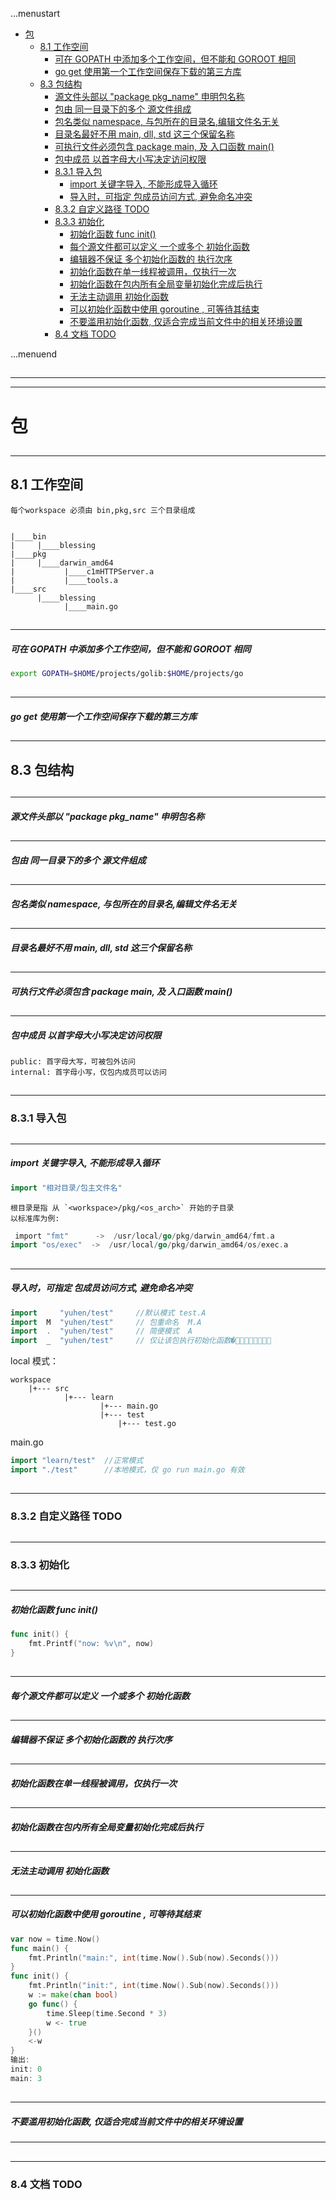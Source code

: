 ...menustart

 - [包](#5442dfce9bae4548d3851889266c5381)
     - [8.1 工作空间](#de9cc15b3a9e2ba75fda079cc5b28e1f)
         - [可在 GOPATH 中添加多个工作空间，但不能和 GOROOT 相同](#b3e0604118859c109dd897ac7ae854f8)
         - [go get 使用第一个工作空间保存下载的第三方库](#913047a1d520b9ffb6ca7aec854b966c)
     - [8.3 包结构](#0dbeeae9f285bcc430fd68fe456e41b3)
         - [源文件头部以  "package pkg_name" 申明包名称](#0c04edb05053e4d7e495c33b906f4485)
         - [包由 同一目录下的多个 源文件组成](#6938f144bcee557efd011309c199e35e)
         - [包名类似 namespace, 与包所在的目录名,编辑文件名无关](#e17b159af5c5ad59d85168752c6428f1)
         - [目录名最好不用 main, dll, std 这三个保留名称](#e7c8ec2bebe87fc347307b7aed9b0469)
         - [可执行文件必须包含 package main, 及 入口函数 main()](#aa701bd12fb529e83f40eb243c75e782)
         - [包中成员 以首字母大小写决定访问权限](#f02028bd734d65715515416056124dc4)
         - [8.3.1 导入包](#f62e6d06725318423ee08bd8a4ed2e7d)
             - [import 关键字导入, 不能形成导入循环](#7dba5b53facd739c0eab95743310162a)
             - [导入时，可指定 包成员访问方式, 避免命名冲突](#a6b9ea4812ebe5edb3aeaccc19dbc584)
         - [8.3.2 自定义路径 TODO](#bc316ed1f50721e986d3778dbb98900c)
         - [8.3.3 初始化](#bd32478b325dcb90a9aa82078eb68e07)
             - [初始化函数 func init()](#1c67af6fda4f5fc80c00a7020a74914e)
             - [每个源文件都可以定义 一个或多个 初始化函数](#e0e5e502f607443792fa83dc2e4707db)
             - [编辑器不保证 多个初始化函数的 执行次序](#cd1c90ededc5d3a9ca7a76705db7a874)
             - [初始化函数在单一线程被调用，仅执行一次](#d0e07d685ddabb136c2e116a2d88a07c)
             - [初始化函数在包内所有全局变量初始化完成后执行](#8009dbeb820d7018e73bcf1ff0c7afd1)
             - [无法主动调用 初始化函数](#4d5af1b2778d1d186a0bf2663bfe7186)
             - [可以初始化函数中使用 goroutine , 可等待其结束](#e6bb68503f344f18a7066f6431a5b7a7)
             - [不要滥用初始化函数, 仅适合完成当前文件中的相关环境设置](#688c0716b76107dd51aa2613615246b9)
         - [8.4 文档 TODO](#b99256f3c5776118ab291be9233de98d)

...menuend


<h2 id="5442dfce9bae4548d3851889266c5381"></h2>

-----
-----

# 包




<h2 id="de9cc15b3a9e2ba75fda079cc5b28e1f"></h2>

-----

## 8.1 工作空间

    每个workspace 必须由 bin,pkg,src 三个目录组成


    |____bin
    |     |____blessing
    |____pkg
    |     |____darwin_amd64
    |           |____c1mHTTPServer.a
    |           |____tools.a
    |____src
          |____blessing
                |____main.go


<h2 id="b3e0604118859c109dd897ac7ae854f8"></h2>

-----

##### 可在 GOPATH 中添加多个工作空间，但不能和 GOROOT 相同

```bash
export GOPATH=$HOME/projects/golib:$HOME/projects/go
```

<h2 id="913047a1d520b9ffb6ca7aec854b966c"></h2>

-----

##### go get 使用第一个工作空间保存下载的第三方库


<h2 id="0dbeeae9f285bcc430fd68fe456e41b3"></h2>

-----

## 8.3 包结构

<h2 id="0c04edb05053e4d7e495c33b906f4485"></h2>

-----

##### 源文件头部以  "package pkg_name" 申明包名称
<h2 id="6938f144bcee557efd011309c199e35e"></h2>

-----

##### 包由 同一目录下的多个 源文件组成
<h2 id="e17b159af5c5ad59d85168752c6428f1"></h2>

-----

##### 包名类似 namespace, 与包所在的目录名,编辑文件名无关
<h2 id="e7c8ec2bebe87fc347307b7aed9b0469"></h2>

-----

##### 目录名最好不用 main, dll, std 这三个保留名称
<h2 id="aa701bd12fb529e83f40eb243c75e782"></h2>

-----

##### 可执行文件必须包含 package main, 及 入口函数 main()
<h2 id="f02028bd734d65715515416056124dc4"></h2>

-----

##### 包中成员 以首字母大小写决定访问权限

    public: 首字母大写，可被包外访问
    internal: 首字母小写，仅包内成员可以访问

<h2 id="f62e6d06725318423ee08bd8a4ed2e7d"></h2>

-----

### 8.3.1 导入包

<h2 id="7dba5b53facd739c0eab95743310162a"></h2>

-----

##### import 关键字导入, 不能形成导入循环

```go
import "相对目录/包主文件名"
```

    根目录是指 从 `<workspace>/pkg/<os_arch>` 开始的子目录
    以标准库为例:

```go
￼import "fmt"      ->  /usr/local/go/pkg/darwin_amd64/fmt.a
import "os/exec"  ->  /usr/local/go/pkg/darwin_amd64/os/exec.a
```

<h2 id="a6b9ea4812ebe5edb3aeaccc19dbc584"></h2>

-----

##### 导入时，可指定 包成员访问方式, 避免命名冲突

```go
import     "yuhen/test"     //默认模式 test.A
import  M  "yuhen/test"     // 包重命名  M.A
import  .  "yuhen/test"     // 简便模式  A
import  _  "yuhen/test"     // 仅让该包执行初始化函数�􏱍􏱎􏴄􏳷􏳔􏳃􏰃􏰌
```

local 模式：

    workspace
        |+--- src
                |+--- learn
                        |+--- main.go 
                        |+--- test
                            |+--- test.go


main.go
```go
import "learn/test"  //正常模式
import "./test"      //本地模式，仅 go run main.go 有效
```


<h2 id="bc316ed1f50721e986d3778dbb98900c"></h2>

-----

### 8.3.2 自定义路径 TODO

<h2 id="bd32478b325dcb90a9aa82078eb68e07"></h2>

-----

### 8.3.3 初始化

<h2 id="1c67af6fda4f5fc80c00a7020a74914e"></h2>

-----

##### 初始化函数 func init() 

```go
func init() {
    fmt.Printf("now: %v\n", now)
}
```

<h2 id="e0e5e502f607443792fa83dc2e4707db"></h2>

-----

##### 每个源文件都可以定义 一个或多个 初始化函数
<h2 id="cd1c90ededc5d3a9ca7a76705db7a874"></h2>

-----

##### 编辑器不保证 多个初始化函数的 执行次序
<h2 id="d0e07d685ddabb136c2e116a2d88a07c"></h2>

-----

##### 初始化函数在单一线程被调用，仅执行一次
<h2 id="8009dbeb820d7018e73bcf1ff0c7afd1"></h2>

-----

##### 初始化函数在包内所有全局变量初始化完成后执行
<h2 id="4d5af1b2778d1d186a0bf2663bfe7186"></h2>

-----

##### 无法主动调用 初始化函数
<h2 id="e6bb68503f344f18a7066f6431a5b7a7"></h2>

-----

##### 可以初始化函数中使用 goroutine , 可等待其结束

```go
var now = time.Now()
func main() {
    fmt.Println("main:", int(time.Now().Sub(now).Seconds()))
}
func init() {
    fmt.Println("init:", int(time.Now().Sub(now).Seconds()))
    w := make(chan bool)
    go func() {
        time.Sleep(time.Second * 3)
        w <- true
    }()
    <-w 
}
输出:
init: 0
main: 3
```

<h2 id="688c0716b76107dd51aa2613615246b9"></h2>

-----

##### 不要滥用初始化函数, 仅适合完成当前文件中的相关环境设置

---

<h2 id="b99256f3c5776118ab291be9233de98d"></h2>

-----

### 8.4 文档 TODO

